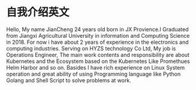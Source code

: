 # 自我介绍英文

Hello, My name JianCheng 24 years old born in JX Provience.I  Graduated from Jiangxi Agricultural University in information and Computing Science in 2018. For now  i have about 2 years of experience in the electronics and computing industries.
Serving on HYZS technology Co Ltd, My job is Operations Engineer, The main work contents and responsibility
are about Kubernetes and the Ecosystem based on the Kubernetes Like Promethues Helm Harbor and so on. Basides
I have rich experience on Linux System operation and great ability of using Programming language like Python Golang and Shell Script to solve problems at work.
